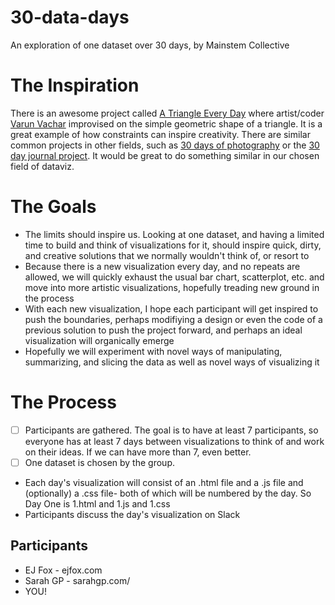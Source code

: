 30-data-days
============

An exploration of one dataset over 30 days, by Mainstem Collective


# The Inspiration
There is an awesome project called [A Triangle Every Day](http://winkervsbecks.github.io/a-triangle-everyday/) where artist/coder [Varun Vachar](http://varun.ca/) improvised on the simple geometric shape of a triangle. It is a great example of how constraints can inspire creativity. There are similar common projects in other fields, such as [30 days of photography](http://expertphotography.com/30-day-photography-challenge/) or the [30 day journal project](http://www.lisasonora.com/30-day-journal-project/). It would be great to do something similar in our chosen field of dataviz.

# The Goals
+ The limits should inspire us. Looking at one dataset, and having a limited time to build and think of visualizations for it, should inspire quick, dirty, and creative solutions that we normally wouldn't think of, or resort to
+ Because there is a new visualization every day, and no repeats are allowed, we will quickly exhaust the usual bar chart, scatterplot, etc. and move into more artistic visualizations, hopefully treading new ground in the process
+ With each new visualization, I hope each participant will get inspired to push the boundaries, perhaps modifiying a design or even the code of a previous solution to push the project forward, and perhaps an ideal visualization will organically emerge
+ Hopefully we will experiment with novel ways of manipulating, summarizing, and slicing the data as well as novel ways of visualizing it

# The Process
- [ ] Participants are gathered. The goal is to have at least 7 participants, so everyone has at least 7 days between visualizations to think of and work on their ideas. If we can have more than 7, even better. 
- [ ] One dataset is chosen by the group.
+  Each day's visualization will consist of an .html file and a .js file and (optionally) a .css file- both of which will be numbered by the day. So Day One is 1.html and 1.js and 1.css
+  Participants discuss the day's visualization on Slack

## Participants
+ EJ Fox - ejfox.com
+ Sarah GP - sarahgp.com/
+ YOU!